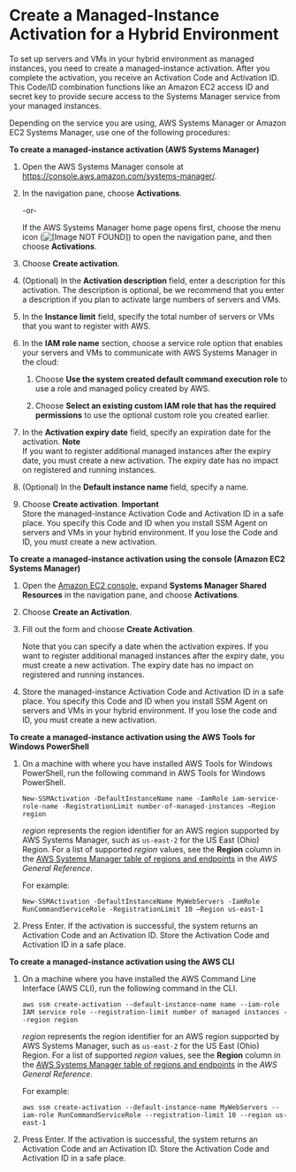 # Create a Managed\-Instance Activation for a Hybrid Environment<a name="sysman-managed-instance-activation"></a>

To set up servers and VMs in your hybrid environment as managed instances, you need to create a managed\-instance activation\. After you complete the activation, you receive an Activation Code and Activation ID\. This Code/ID combination functions like an Amazon EC2 access ID and secret key to provide secure access to the Systems Manager service from your managed instances\.

Depending on the service you are using, AWS Systems Manager or Amazon EC2 Systems Manager, use one of the following procedures:

**To create a managed\-instance activation \(AWS Systems Manager\)**

1. Open the AWS Systems Manager console at [https://console\.aws\.amazon\.com/systems\-manager/](https://console.aws.amazon.com/systems-manager/)\.

1. In the navigation pane, choose **Activations**\.

   \-or\-

   If the AWS Systems Manager home page opens first, choose the menu icon \(![\[Image NOT FOUND\]](http://docs.aws.amazon.com/systems-manager/latest/userguide/images/menu-icon-small.png)\) to open the navigation pane, and then choose **Activations**\.

1. Choose **Create activation**\.

1. \(Optional\) In the **Activation description** field, enter a description for this activation\. The description is optional, be we recommend that you enter a description if you plan to activate large numbers of servers and VMs\.

1. In the **Instance limit** field, specify the total number of servers or VMs that you want to register with AWS\. 

1. In the **IAM role name** section, choose a service role option that enables your servers and VMs to communicate with AWS Systems Manager in the cloud:

   1. Choose **Use the system created default command execution role** to use a role and managed policy created by AWS\. 

   1. Choose **Select an existing custom IAM role that has the required permissions** to use the optional custom role you created earlier\.

1. In the **Activation expiry date** field, specify an expiration date for the activation\. 
**Note**  
If you want to register additional managed instances after the expiry date, you must create a new activation\. The expiry date has no impact on registered and running instances\.

1. \(Optional\) In the **Default instance name** field, specify a name\. 

1. Choose **Create activation**\.
**Important**  
Store the managed\-instance Activation Code and Activation ID in a safe place\. You specify this Code and ID when you install SSM Agent on servers and VMs in your hybrid environment\. If you lose the Code and ID, you must create a new activation\.

**To create a managed\-instance activation using the console \(Amazon EC2 Systems Manager\)**

1. Open the [Amazon EC2 console](https://console.aws.amazon.com/ec2/), expand **Systems Manager Shared Resources** in the navigation pane, and choose **Activations**\.

1. Choose **Create an Activation**\.

1. Fill out the form and choose **Create Activation**\.

   Note that you can specify a date when the activation expires\. If you want to register additional managed instances after the expiry date, you must create a new activation\. The expiry date has no impact on registered and running instances\.

1. Store the managed\-instance Activation Code and Activation ID in a safe place\. You specify this Code and ID when you install SSM Agent on servers and VMs in your hybrid environment\. If you lose the code and ID, you must create a new activation\.

**To create a managed\-instance activation using the AWS Tools for Windows PowerShell**

1. On a machine with where you have installed AWS Tools for Windows PowerShell, run the following command in AWS Tools for Windows PowerShell\.

   ```
   New-SSMActivation -DefaultInstanceName name -IamRole iam-service-role-name -RegistrationLimit number-of-managed-instances –Region region
   ```

   *region* represents the region identifier for an AWS region supported by AWS Systems Manager, such as `us-east-2` for the US East \(Ohio\) Region\. For a list of supported *region* values, see the **Region** column in the [AWS Systems Manager table of regions and endpoints](http://docs.aws.amazon.com/general/latest/gr/rande.html#ssm_region) in the *AWS General Reference*\.

   For example:

   ```
   New-SSMActivation -DefaultInstanceName MyWebServers -IamRole RunCommandServiceRole -RegistrationLimit 10 –Region us-east-1
   ```

1. Press Enter\. If the activation is successful, the system returns an Activation Code and an Activation ID\. Store the Activation Code and Activation ID in a safe place\.

**To create a managed\-instance activation using the AWS CLI**

1. On a machine where you have installed the AWS Command Line Interface \(AWS CLI\), run the following command in the CLI\.

   ```
   aws ssm create-activation --default-instance-name name --iam-role IAM service role --registration-limit number of managed instances --region region
   ```

   *region* represents the region identifier for an AWS region supported by AWS Systems Manager, such as `us-east-2` for the US East \(Ohio\) Region\. For a list of supported *region* values, see the **Region** column in the [AWS Systems Manager table of regions and endpoints](http://docs.aws.amazon.com/general/latest/gr/rande.html#ssm_region) in the *AWS General Reference*\.

   For example:

   ```
   aws ssm create-activation --default-instance-name MyWebServers --iam-role RunCommandServiceRole --registration-limit 10 --region us-east-1
   ```

1. Press Enter\. If the activation is successful, the system returns an Activation Code and an Activation ID\. Store the Activation Code and Activation ID in a safe place\.